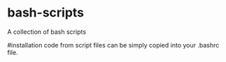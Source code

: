 # bash-scripts
A collection of bash scripts

#installation
code from script files can be simply copied into your .bashrc file.
